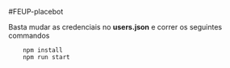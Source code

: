 #FEUP-placebot

Basta mudar as credenciais no __users.json__ e correr os seguintes commandos

```
    npm install
    npm run start
```

